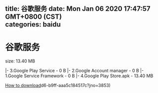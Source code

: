 
title: 谷歌服务
date: Mon Jan 06 2020 17:47:57 GMT+0800 (CST)    
categories: baidu
---

# 谷歌服务
size: 13.40 MB
 
 
|- 3.Google Play Service - 0 B
|- 2.Google Account manager - 0 B
|- 1.Google Service Framework - 0 B
|- 4.Google Play Store.apk - 13.40 MB

[How to download](https://bpcam.bemobtrk.com/go/2ceec3aa-1ca2-46d6-b9ff-aaa5c184517c?jno=3949)d6-b9ff-aaa5c184517c?jno=3853)